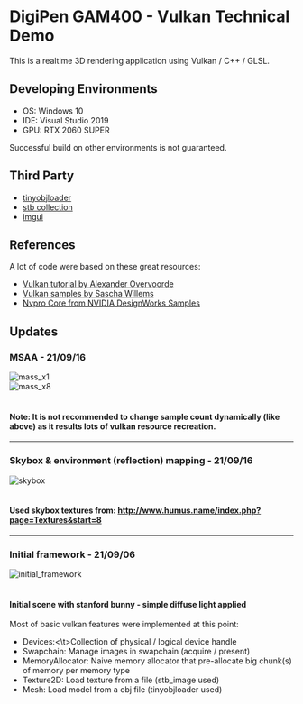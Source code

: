 # DigiPen GAM400 - Vulkan Technical Demo
This is a realtime 3D rendering application using Vulkan / C++ / GLSL.

## Developing Environments
* OS: Windows 10
* IDE: Visual Studio 2019
* GPU: RTX 2060 SUPER

Successful build on other environments is not guaranteed.

## Third Party
* [tinyobjloader](https://github.com/tinyobjloader/tinyobjloader)
* [stb collection](https://github.com/nothings/stb)
* [imgui](https://github.com/ocornut/imgui)

## References
A lot of code were based on these great resources:
* [Vulkan tutorial by Alexander Overvoorde](https://vulkan-tutorial.com/Introduction)
* [Vulkan samples by Sascha Willems](https://github.com/SaschaWillems/Vulkan)
* [Nvpro Core from NVIDIA DesignWorks Samples](https://github.com/nvpro-samples/nvpro_core)

## Updates
### MSAA - 21/09/16
![mass_x1](https://github.com/jooho556/TeamPositive/blob/master/vulkan/screenshots/msaa_x1.png)<br>
![mass_x8](https://github.com/jooho556/TeamPositive/blob/master/vulkan/screenshots/msaa_x8.png)<br><br>
#### Note: It is not recommended to change sample count dynamically (like above) as it results lots of vulkan resource recreation.

------

### Skybox & environment (reflection) mapping - 21/09/16
![skybox](https://github.com/jooho556/TeamPositive/blob/master/vulkan/screenshots/skybox.gif)<br><br>
#### Used skybox textures from: http://www.humus.name/index.php?page=Textures&start=8

------

### Initial framework - 21/09/06
![initial_framework](https://github.com/jooho556/TeamPositive/blob/master/vulkan/screenshots/initial_framework.png)<br>
<br>
#### Initial scene with stanford bunny - simple diffuse light applied <br>

Most of basic vulkan features were implemented at this point: <br>
* Devices:<\t>Collection of physical / logical device handle <br>
* Swapchain: Manage images in swapchain (acquire / present) <br>
* MemoryAllocator: Naive memory allocator that pre-allocate big chunk(s) of memory per memory type <br>
* Texture2D: Load texture from a file (stb_image used) <br>
* Mesh: Load model from a obj file (tinyobjloader used) <br>
